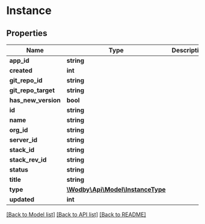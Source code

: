 # Instance

## Properties
Name | Type | Description | Notes
------------ | ------------- | ------------- | -------------
**app_id** | **string** |  | 
**created** | **int** |  | 
**git_repo_id** | **string** |  | [optional] 
**git_repo_target** | **string** |  | [optional] 
**has_new_version** | **bool** |  | [optional] 
**id** | **string** |  | 
**name** | **string** |  | 
**org_id** | **string** |  | 
**server_id** | **string** |  | 
**stack_id** | **string** |  | 
**stack_rev_id** | **string** |  | 
**status** | **string** |  | 
**title** | **string** |  | 
**type** | [**\Wodby\Api\Model\InstanceType**](InstanceType.md) |  | [optional] 
**updated** | **int** |  | 

[[Back to Model list]](../README.md#documentation-for-models) [[Back to API list]](../README.md#documentation-for-api-endpoints) [[Back to README]](../README.md)


